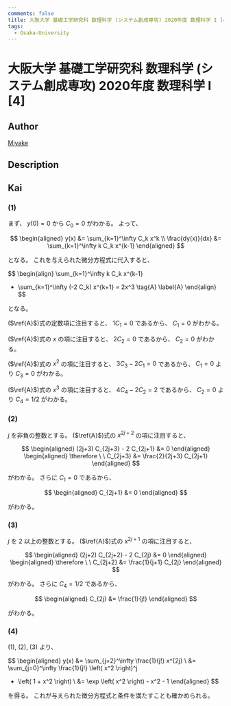 ```yaml
---
comments: false
title: 大阪大学 基礎工学研究科 数理科学 (システム創成専攻) 2020年度 数理科学 I [4]
tags:
  - Osaka-University
---
```

# 大阪大学 基礎工学研究科 数理科学 (システム創成専攻) 2020年度 数理科学 I \[4\]

## **Author**
[Miyake](https://miyake.github.io/exams/index.html)

## **Description**

## **Kai**
### (1)
まず、 $y(0)=0$ から $C_0=0$ がわかる。
よって、

$$
  \begin{aligned}
  y(x) &= \sum_{k=1}^\infty C_k x^k
  \\
  \frac{dy(x)}{dx} &= \sum_{k=1}^\infty k C_k x^{k-1}
  \end{aligned}
$$

となる。
これを与えられた微分方程式に代入すると、

$$
  \begin{align}
  \sum_{k=1}^\infty k C_k x^{k-1}
  + \sum_{k=1}^\infty (-2 C_k) x^{k+1}
  = 2x^3
  \tag{A} \label{A}
  \end{align}
$$

となる。

($\ref{A}$)式の定数項に注目すると、 $1 C_1 = 0$ であるから、
$C_1=0$ がわかる。

($\ref{A}$)式の $x$ の項に注目すると、 $2C_2=0$ であるから、
$C_2=0$ がわかる。

($\ref{A}$)式の $x^2$ の項に注目すると、 $3C_3-2C_1=0$ であるから、
$C_1=0$ より $C_3=0$ がわかる。

($\ref{A}$)式の $x^3$ の項に注目すると、 $4C_4-2C_2=2$ であるから、
$C_2=0$ より $C_4=1/2$ がわかる。

### (2)
$j$ を非負の整数とする。
($\ref{A}$)式の $x^{2j+2}$ の項に注目すると、

$$
  \begin{aligned}
  (2j+3) C_{2j+3} - 2 C_{2j+1} &= 0
  \end{aligned}
  \begin{aligned}
  \therefore \ \ 
  C_{2j+3} &= \frac{2}{2j+3} C_{2j+1}
  \end{aligned}
$$

がわかる。
さらに $C_1=0$ であるから、

$$
  \begin{aligned}
  C_{2j+1} &= 0
  \end{aligned}
$$

がわかる。

### (3)
$j$ を $2$ 以上の整数とする。
($\ref{A}$)式の $x^{2j+1}$ の項に注目すると、

$$
  \begin{aligned}
  (2j+2) C_{2j+2} - 2 C_{2j} &= 0
  \end{aligned}
  \begin{aligned}
  \therefore \ \ 
  C_{2j+2} &= \frac{1}{j+1} C_{2j}
  \end{aligned}
$$

がわかる。
さらに $C_4=1/2$ であるから、

$$
  \begin{aligned}
  C_{2j} &= \frac{1}{j!}
  \end{aligned}
$$

がわかる。

### (4)
(1), (2), (3) より、

$$
  \begin{aligned}
  y(x)
  &=
  \sum_{j=2}^\infty \frac{1}{j!} x^{2j}
  \\
  &=
  \sum_{j=0}^\infty \frac{1}{j!} \left( x^2 \right)^j
  - \left( 1 + x^2 \right)
  \\
  &=
  \exp \left( x^2 \right) - x^2 - 1
  \end{aligned}
$$

を得る。
これが与えられた微分方程式と条件を満たすことも確かめられる。